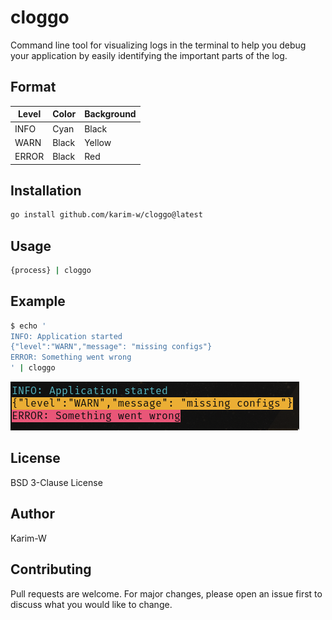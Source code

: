 # cloggo

Command line tool for visualizing logs in the terminal to help you debug your application by easily identifying the important parts of the log.

## Format

| Level | Color | Background |
| ----- | ----- | ---------- |
| INFO  | Cyan  | Black      |
| WARN  | Black | Yellow     |
| ERROR | Black | Red        |

## Installation

```bash
go install github.com/karim-w/cloggo@latest
```

## Usage

```bash
{process} | cloggo
```

## Example

```bash
$ echo '
INFO: Application started
{"level":"WARN","message": "missing configs"}
ERROR: Something went wrong
' | cloggo
```

![Example](docs/example.png)

## License

BSD 3-Clause License

## Author

Karim-W

## Contributing

Pull requests are welcome. For major changes, please open an issue first to discuss what you would like to change.
